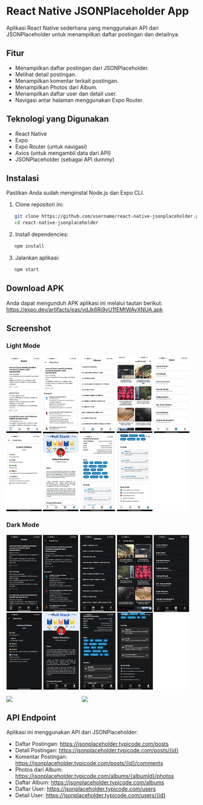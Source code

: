 # React Native JSONPlaceholder App

Aplikasi React Native sederhana yang menggunakan API dari JSONPlaceholder untuk menampilkan daftar postingan dan detailnya.

## Fitur
- Menampilkan daftar postingan dari JSONPlaceholder.
- Melihat detail postingan.
- Menampilkan komentar terkait postingan.
- Menampilkan Photos dari Album.
- Menampilkan daftar user dan detail user.
- Navigasi antar halaman menggunakan Expo Router.

## Teknologi yang Digunakan
- React Native
- Expo
- Expo Router (untuk navigasi)
- Axios (untuk mengambil data dari API)
- JSONPlaceholder (sebagai API dummy)

## Instalasi
Pastikan Anda sudah menginstal Node.js dan Expo CLI.

1. Clone repositori ini:
``` bash
   git clone https://github.com/username/react-native-jsonplaceholder.git
   cd react-native-jsonplaceholder
```

2. Install dependencies:
```bash
   npm install
```

3. Jalankan aplikasi:
```bash
   npm start
```
## Download APK
Anda dapat mengunduh APK aplikasi ini melalui tautan berikut:
   https://expo.dev/artifacts/eas/vdJk6Rj9vU1fEMtWAyXNUA.apk

## Screenshot
### Light Mode

![Light Mode](/assets/images/light.png)

### Dark Mode

![Dark Mode](/assets/images/dark.png)

<div style="display: flex;">
  <img src="/assets/images/demoApp/1.1.jpg" width="200">
  <img src="gambar2.jpg" width="200">
</div>

## API Endpoint
Aplikasi ini menggunakan API dari JSONPlaceholder:
- Daftar Postingan: https://jsonplaceholder.typicode.com/posts
- Detail Postingan: https://jsonplaceholder.typicode.com/posts/{id}
- Komentar Postingan: https://jsonplaceholder.typicode.com/posts/{id}/comments
- Photos dari Album: https://jsonplaceholder.typicode.com/albums/{albumId}/photos
- Daftar Album: https://jsonplaceholder.typicode.com/albums
- Daftar User: https://jsonplaceholder.typicode.com/users
- Detail User: https://jsonplaceholder.typicode.com/users/{id}